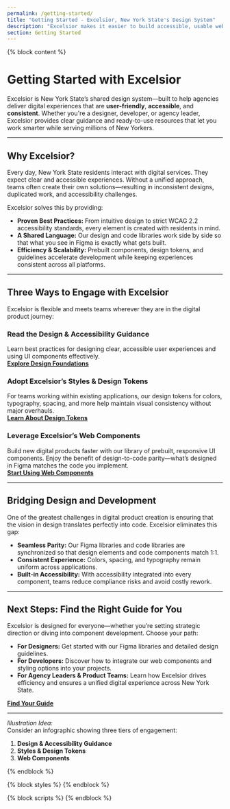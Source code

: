 ```yaml
---
permalink: /getting-started/
title: "Getting Started - Excelsior, New York State's Design System"
description: "Excelsior makes it easier to build accessible, usable websites for New York State."
section: Getting Started
---
```


{% block content %}

# Getting Started with Excelsior

Excelsior is New York State’s shared design system—built to help agencies deliver digital experiences that are **user-friendly**, **accessible**, and **consistent**. Whether you're a designer, developer, or agency leader, Excelsior provides clear guidance and ready-to-use resources that let you work smarter while serving millions of New Yorkers.

---

## Why Excelsior?

Every day, New York State residents interact with digital services. They expect clear and accessible experiences. Without a unified approach, teams often create their own solutions—resulting in inconsistent designs, duplicated work, and accessibility challenges.

Excelsior solves this by providing:

- **Proven Best Practices:** From intuitive design to strict WCAG 2.2 accessibility standards, every element is created with residents in mind.
- **A Shared Language:** Our design and code libraries work side by side so that what you see in Figma is exactly what gets built.
- **Efficiency & Scalability:** Prebuilt components, design tokens, and guidelines accelerate development while keeping experiences consistent across all platforms.

---

## Three Ways to Engage with Excelsior

Excelsior is flexible and meets teams wherever they are in the digital product journey:

### **Read the Design & Accessibility Guidance**
Learn best practices for designing clear, accessible user experiences and using UI components effectively.  
**[Explore Design Foundations](/foundations/)**

### **Adopt Excelsior’s Styles & Design Tokens**
For teams working within existing applications, our design tokens for colors, typography, spacing, and more help maintain visual consistency without major overhauls.  
**[Learn About Design Tokens](/design-tokens/)**

### **Leverage Excelsior’s Web Components**
Build new digital products faster with our library of prebuilt, responsive UI components. Enjoy the benefit of design-to-code parity—what’s designed in Figma matches the code you implement.  
**[Start Using Web Components](/web-components/)**

---

## Bridging Design and Development

One of the greatest challenges in digital product creation is ensuring that the vision in design translates perfectly into code. Excelsior eliminates this gap:

- **Seamless Parity:** Our Figma libraries and code libraries are synchronized so that design elements and code components match 1:1.
- **Consistent Experience:** Colors, spacing, and typography remain uniform across applications.
- **Built-in Accessibility:** With accessibility integrated into every component, teams reduce compliance risks and avoid costly rework.

---

## Next Steps: Find the Right Guide for You

Excelsior is designed for everyone—whether you’re setting strategic direction or diving into component development. Choose your path:

- **For Designers:** Get started with our Figma libraries and detailed design guidelines.
- **For Developers:** Discover how to integrate our web components and styling options into your projects.
- **For Agency Leaders & Product Teams:** Learn how Excelsior drives efficiency and ensures a unified digital experience across New York State.

**[Find Your Guide](/getting-started/)**

---

*Illustration Idea:*  
Consider an infographic showing three tiers of engagement:  
1. **Design & Accessibility Guidance**  
2. **Styles & Design Tokens**  
3. **Web Components**

{% endblock %}

{% block styles %}
{% endblock %}

{% block scripts %}
{% endblock %}